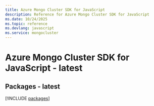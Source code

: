 ```yaml
---
title: Azure Mongo Cluster SDK for JavaScript
description: Reference for Azure Mongo Cluster SDK for JavaScript
ms.date: 10/24/2025
ms.topic: reference
ms.devlang: javascript
ms.service: mongocluster
---
```

# Azure Mongo Cluster SDK for JavaScript - latest
## Packages - latest
[!INCLUDE [packages](mongo-cluster-index.md)]